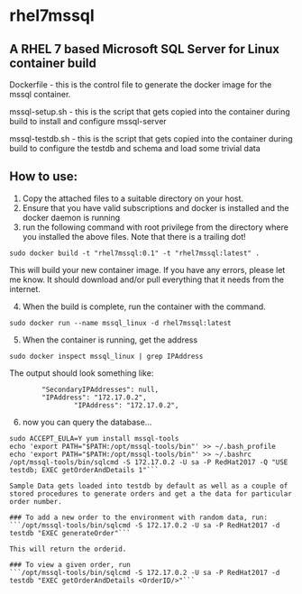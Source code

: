 # rhel7mssql
## A RHEL 7 based Microsoft SQL Server for Linux container build

Dockerfile - this is the control file to generate the docker image for the mssql container.

mssql-setup.sh - this is the script that gets copied into the container during build to install and configure mssql-server

mssql-testdb.sh - this is the script that gets copied into the container during build to configure the testdb and schema and load some trivial data


## How to use:

1) Copy the attached files to a suitable directory on your host.
2) Ensure that you have valid subscriptions and docker is installed and the docker daemon is running
3) run the following command with root privilege from the directory where you installed the above files. Note that there is a trailing dot!

```sudo docker build -t "rhel7mssql:0.1" -t "rhel7mssql:latest" .```

This will build your new container image. If you have any errors, please let me know. It should download and/or pull everything that it needs from the internet.

4) When the build is complete, run the container with the command.

```sudo docker run --name mssql_linux -d rhel7mssql:latest```

5) When the container is running, get the address

```sudo docker inspect mssql_linux | grep IPAddress```

The output should look something like:

            "SecondaryIPAddresses": null,
            "IPAddress": "172.17.0.2",
                    "IPAddress": "172.17.0.2",

6) now you can query the database...

```sudo curl https://packages.microsoft.com/config/rhel/7/prod.repo > /etc/yum.repos.d/mssql-tools.repo
sudo ACCEPT_EULA=Y yum install mssql-tools
echo 'export PATH="$PATH:/opt/mssql-tools/bin"' >> ~/.bash_profile
echo 'export PATH="$PATH:/opt/mssql-tools/bin"' >> ~/.bashrc
/opt/mssql-tools/bin/sqlcmd -S 172.17.0.2 -U sa -P RedHat2017 -Q "USE testdb; EXEC getOrderAndDetails 1"```

Sample Data gets loaded into testdb by default as well as a couple of stored procedures to generate orders and get a the data for particular order number.

### To add a new order to the environment with random data, run:
```/opt/mssql-tools/bin/sqlcmd -S 172.17.0.2 -U sa -P RedHat2017 -d testdb "EXEC generateOrder"```

This will return the orderid.

### To view a given order, run
```/opt/mssql-tools/bin/sqlcmd -S 172.17.0.2 -U sa -P RedHat2017 -d testdb "EXEC getOrderAndDetails <OrderID/>"```

